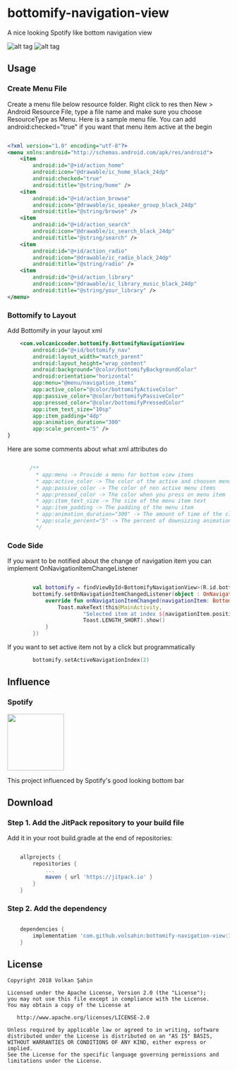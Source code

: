 # bottomify-navigation-view
A nice looking Spotify like bottom navigation view

![alt tag](https://github.com/volsahin/bottomify-navigation-view/blob/develop/assets/bottomify.gif)
![alt tag](https://github.com/volsahin/bottomify-navigation-view/blob/develop/assets/spotify_bottom.png)

## Usage

### Create Menu File

Create a menu file below resource folder. Right click to res then New > Android Resource File, type a file name and make sure you choose ResourceType as Menu. Here is a sample menu file. You can add android:checked="true" if you want that menu item active at the begin

```xml

<?xml version="1.0" encoding="utf-8"?>
<menu xmlns:android="http://schemas.android.com/apk/res/android">
    <item
        android:id="@+id/action_home"
        android:icon="@drawable/ic_home_black_24dp"
        android:checked="true"
        android:title="@string/home" />
    <item
        android:id="@+id/action_browse"
        android:icon="@drawable/ic_speaker_group_black_24dp"
        android:title="@string/browse" />
    <item
        android:id="@+id/action_search"
        android:icon="@drawable/ic_search_black_24dp"
        android:title="@string/search" />
    <item
        android:id="@+id/action_radio"
        android:icon="@drawable/ic_radio_black_24dp"
        android:title="@string/radio" />
    <item
        android:id="@+id/action_library"
        android:icon="@drawable/ic_library_music_black_24dp"
        android:title="@string/your_library" />
</menu>

```

### Bottomify to Layout

Add Bottomify in your layout xml

```xml
    <com.volcaniccoder.bottomify.BottomifyNavigationView
        android:id="@+id/bottomify_nav"
        android:layout_width="match_parent"
        android:layout_height="wrap_content"
        android:background="@color/bottomifyBackgroundColor"
        android:orientation="horizontal"
        app:menu="@menu/navigation_items"
        app:active_color="@color/bottomifyActiveColor"
        app:passive_color="@color/bottomifyPassiveColor"
        app:pressed_color="@color/bottomifyPressedColor"
        app:item_text_size="10sp"
        app:item_padding="4dp"
        app:animation_duration="300"
        app:scale_percent="5" />
}

```

Here are some comments about what xml attributes do

```kotlin

       /**
         * app:menu -> Provide a menu for bottom view items
         * app:active_color -> The color of the active and choosen menu item
         * app:passive_color -> The color of non active menu items
         * app:pressed_color -> The color when you press on menu item
         * app:item_text_size -> The size of the menu item text
         * app:item_padding -> The padding of the menu item
         * app:animation_duration="300" -> The amount of time of the click animation
         * app:scale_percent="5" -> The percent of downsizing animation. If its 50 view will downsize to half and full again
         */

```
    
### Code Side

If you want to be notified about the change of navigation item you can implement OnNavigationItemChangeListener

```kotlin

        val bottomify = findViewById<BottomifyNavigationView>(R.id.bottomify_nav)
        bottomify.setOnNavigationItemChangedListener(object : OnNavigationItemChangeListener {
            override fun onNavigationItemChanged(navigationItem: BottomifyNavigationView.NavigationItem) {
                Toast.makeText(this@MainActivity,
                        "Selected item at index ${navigationItem.position}",
                        Toast.LENGTH_SHORT).show()
            }
        })

```
If you want to set active item not by a click but programmatically

```kotlin
        bottomify.setActiveNavigationIndex(2)
```

## Influence

### Spotify

<img src="https://lh3.googleusercontent.com/UrY7BAZ-XfXGpfkeWg0zCCeo-7ras4DCoRalC_WXXWTK9q5b0Iw7B0YQMsVxZaNB7DM=s360-rw" 
height="128" width="128">

This project influenced by Spotify's good looking bottom bar
## Download

### Step 1. Add the JitPack repository to your build file

Add it in your root build.gradle at the end of repositories:

```groovy

	allprojects {
		repositories {
			...
			maven { url 'https://jitpack.io' }
		}
	}
```

### Step 2. Add the dependency

```groovy

  	dependencies {
		implementation 'com.github.volsahin:bottomify-navigation-view:1.0.2'
	}
```

## License

    Copyright 2018 Volkan Şahin

    Licensed under the Apache License, Version 2.0 (the "License");
    you may not use this file except in compliance with the License.
    You may obtain a copy of the License at

       http://www.apache.org/licenses/LICENSE-2.0

    Unless required by applicable law or agreed to in writing, software
    distributed under the License is distributed on an "AS IS" BASIS,
    WITHOUT WARRANTIES OR CONDITIONS OF ANY KIND, either express or implied.
    See the License for the specific language governing permissions and
    limitations under the License.




